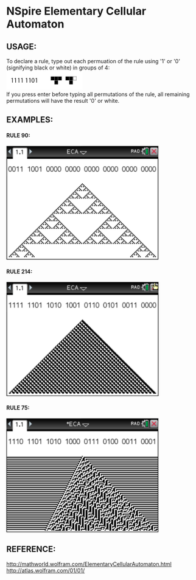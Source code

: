 # NSpire Elementary Cellular Automaton

## USAGE:

To declare a rule, type out each permuation of the rule using '1' or '0' (signifying black or white) in groups of 4:  
<img src="https://github.com/Sinitax/NSpire-ECA/blob/master/examples/usage.jpg?raw=true" alt="Usage Example" style="width: 200px;height:50px;"/>  
If you press enter before typing all permutations of the rule, all remaining permutations will have the result '0' or white.

## EXAMPLES:

#### RULE 90:
<img src="https://github.com//Sinitax/NSpire-ECA/blob/master/examples/ECA_R90.PNG?raw=true" alt="Nspire Rule 90" style="width: 400px;height:300px;"/>  

#### RULE 214:
<img src="https://github.com//Sinitax/NSpire-ECA/blob/master/examples/ECA_R214.PNG?raw=true" alt="Nspire Rule 214" style="width: 400px;height:300px;"/>  

#### RULE 75:
<img src="https://github.com//Sinitax/NSpire-ECA/blob/master/examples/ECA_R75.PNG?raw=true" alt="Nspire Rule 75" style="width: 400px;height:300px;"/>  

## REFERENCE:

http://mathworld.wolfram.com/ElementaryCellularAutomaton.html  
http://atlas.wolfram.com/01/01/
